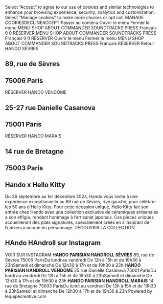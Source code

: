 Select “Accept” to agree to our use of cookies and similar technologies to enhance your browsing experience, security, analytics and customization. Select ”Manage cookies” to make more choices or opt out.
MANAGE COOKIESDECLINEACCEPT
Passer au contenu 
Ouvrir le menu Fermer le menu
MENU 
SHOP 
ABOUT 
COMMANDER 
SOUNDTRACKS 
PRESS 
Français
0
0
RÉSERVER 
MENU 
SHOP 
ABOUT 
COMMANDER 
SOUNDTRACKS 
PRESS 
Français
0
0
RÉSERVER 
Ouvrir le menu Fermer le menu
MENU 
SHOP 
ABOUT 
COMMANDER 
SOUNDTRACKS 
PRESS 
Français
RÉSERVER 
Retour
HANDO SÈVRES
## 89, rue de Sèvres 
## 75006 Paris
RÉSERVER 
HANDO VENDÔME
## 25-27 rue Danielle Casanova
## 75001 Paris
RÉSERVER 
HANDO MARAIS
## 14 rue de Bretagne
## 75003 Paris
## Hando x Hello Kitty
Du 26 septembre au 1er décembre 2024, Hando vous invite à une expérience exceptionnelle au 89 rue de Sèvres, rive gauche, pour célébrer les 50 ans d’Hello Kitty. Pour cette occasion unique, Hello Kitty fait son entrée chez Hando avec une collection exclusive de céramiques artisanales à son effigie, rendant hommage à l’artisanat japonais. Ces pièces uniques accueilleront des plats signatures, spécialement créés en s’inspirant de l’univers iconique du personnage.
DÉCOUVRIR LA COLLECTION 
## HAndo HAndroll sur Instagram
VOIR SUR INSTAGRAM 
**HANDO PARISIAN HANDROLL SÈVRES** 89, rue de Sèvres 75006 ParisDu lundi au vendredi De 12h à 15h et de 19h30 à 23hSamedi et dimanche De 12h30 à 17h et de 19h30 à 23h
**HANDO PARISIAN HANDROLL VENDÔME** 25 rue Danielle Casanova 75001 ParisDu lundi au vendredi De 12h à 15h et de 19h30 à 23hSamedi et dimanche De 12h30 à 17h et de 19h30 à 23h
**HANDO PARISIAN HANDROLL MARAIS** 14 rue de Bretagne 75003 ParisDu lundi au vendredi De 12h à 15h et de 19h30 à 23hSamedi et dimanche De 12h30 à 17h et de 19h30 à 23h
Powered by lequipecreative.com
